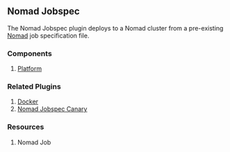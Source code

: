 ## Nomad Jobspec

The Nomad Jobspec plugin deploys to a Nomad cluster from a pre-existing [Nomad](https://www.nomadproject.io/) 
job specification file.

### Components

1. [Platform](/waypoint/integrations/nomad-jobspec/latest/components/platform)

### Related Plugins

1. [Docker](/waypoint/integrations/docker)
2. [Nomad Jobspec Canary](/waypoint/integrations/nomad-jobspec-canary)

### Resources

1. Nomad Job